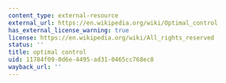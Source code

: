 ```yaml
---
content_type: external-resource
external_url: https://en.wikipedia.org/wiki/Optimal_control
has_external_license_warning: true
license: https://en.wikipedia.org/wiki/All_rights_reserved
status: ''
title: optimal control
uid: 11784f09-0d6e-4495-ad31-0465cc768ec8
wayback_url: ''
---
```


